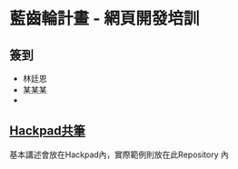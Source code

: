 # 藍齒輪計畫 - 網頁開發培訓

## 簽到
* 林廷恩
* 某某某
* 

## [Hackpad共筆](https://nctubluegear.hackpad.com/--jc4H7d2qLll)
基本講述會放在Hackpad內，實際範例則放在此Repository 內
